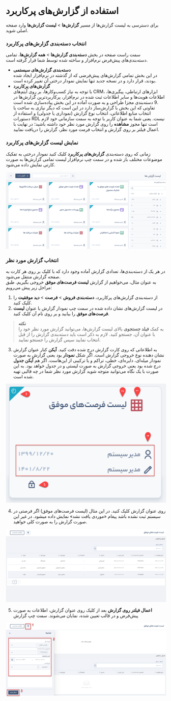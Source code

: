 # استفاده از گزارش‌های پرکاربرد
برای دسترسی به لیست گزارش‌ها از مسیر **گزارش‌ها** > **لیست گزارش‌ها** وارد صفحه اصلی شوید.<br>
### انتخاب دسته‌بندی گزارش‌های پرکاربرد
سمت راست صفحه در بخش **دسته‌بندی گزارش‌ها** > **همه گزارش‌ها**، تمامی دسته‌بندی‌های پیش‌فرض نرم‌افزار و ساخته شده توسط شما قرار گرفته است.
- **دسته‌بندی گزارش‌های سیستمی**<br>
   در این بخش تمامی گزارش‌های پیش‌فرضی که از گذشته در نرم‌افزار ایجاد شده بودند، قرار دارد و در نسخه جدید تنها نمایش نمودار درختی آن  تغییر کرده است.
- **گزارش‌های پرکاربرد**<br>
   با توجه به نیاز کسب‌وکارها، بر روی آیتم‌های CRM، ابزارهای ارتباطی، پیگیری‌ها، اطلاعات هویت‌ها و سایر اطلاعات ثبت شده در نرم‌افزار، پرکاربردترین گزارش‌ها در 9 دسته‌بندی مجزا طراحی و به صورت آماده در این بخش پیاده‌سازی شده است. <br>
   تفاوتی که این بخش با گزارش‌ساز دارد در این است که دیگر نیازی به ساخت یا انتخاب منابع اطلاعاتی، انتخاب نوع گزارش (نموداری یا جدولی) و استفاده از دستورات RDL نیست. یعنی شما به عنوان کاربر با توجه به سمت سازمانی خود لازم است تنها مجوز **مشاهده** را روی گزارش مورد نظر خود داشته باشید؛ در نهایت با اعمال فیلتر بر روی گزارش و انتخاب فرمت مورد نظر، گزارش را دریافت نمایید.

### نمایش لیست گزارش‌های پرکاربرد
زمانی که روی دسته‌بندی **گزارش‌های پرکاربرد** کلیک کنید نمودار درختی به تفکیک موضوعات مختلف باز شده و در سمت چپ نرم‌افزار لیست تمامی گزارش‌ها به صورت کارتی نمایش داده می‌شود.

 ![تصویر لیست گزارش‌های پرکاربرد و معرفی بخش های مختلف با نوتیشن](./Images/Frequently-used-reports.png)

### انتخاب گزارش مورد نظر
در هر یک از دسته‌بندی‌ها، تعدادی گزارش آماده وجود دارد که با کلیک بر روی هر کارت به صفحه گزارش منتقل می‌شود. <br>
به عنوان مثال، می‌خواهیم از گزارش **لیست فرصت‌های موفق** خروجی بگیریم. طبق مراحل زیر پیش می‌رویم:
1. از دسته‌بندی گزارش‌های پرکاربرد، **دسته‌بندی فروش** > **فرصت** > **دید موفقیت** را کلیک کنید.
2. در لیست گزارش‌های نشان داده شده در سمت چپ نمودار گزارش با عنوان **لیست فرصت‌های موفق** را بیابید و بر روی نام آن کلیک کنید.

> **نکته**<br>
> به کمک **فیلد جستجوی** بالای لیست گزارش‌ها، می‌توانید گزارش مورد نظر خود را با عنوان آن، جستجو کنید. لازم به ذکر است باید دسته‌بندی گزارش را از قبل انتخاب نمایید سپس گزارش را جستجو نمایید.

3. به اطلاعاتی که روی کارت گزارش درج شده دقت کنید. **آیکن** کنار عنوان گزارش نشان دهنده نوع خروجی گزارش است. اگر شکل **نمودار** بود یعنی گزارش به صورت نمودار میله‌ای، دایره‌ای، خطی، تراکم و یا ترکیبی از این‌هاست. اگر هم **آیکن جدول** درج شده بود یعنی خروجی گزارش به صورت لیستی و در جدول خواهد بود. به این صورت با یک نگاه می‌توانید متوجه شوید گزارش مورد نظر شما در چه قالبی تهیه شده است.

![معرفی بخش‌های کارت گزارش](./Images/card-of-report-icons.png)

4. روی عنوان گزارش کلیک کنید. در این مثال (لیست فرصت‌های موفق) اگر فرصتی در سیستم ثبت نشده باشد پیغام «موردی یافت نشد» نمایش داده میشود. در غیر این صورت گزارش را به صورت کلی  خواهید.

![صفحه نمایش گزارش لیست فرصت‌های موفق](./Images/View-of-a-frequently-used-report.png)

5. **اعمال فیلتر روی گزارش**
   بعد از کلیک روی عنوان گزارش، اطلاعات به صورت پیش‌فرض و در قالب تعیین شده، نمایان می‌شوند. سمت چپ گزارش 

![اعمال فیلتر روی گزارش‌های پرکاربرد](./Images/Filter-on-frequently-used-report.png)